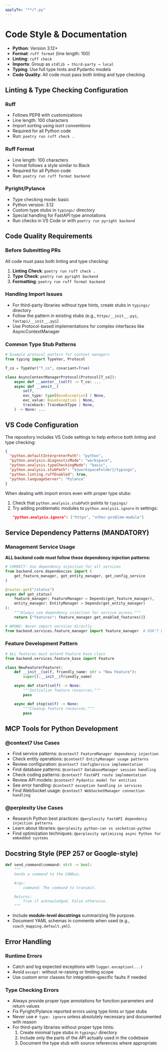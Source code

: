 ```yaml
---
applyTo: "**/*.py"
---
```


# Code Style & Documentation

- **Python**: Version 3.12+
- **Format**: `ruff format` (line length: 100)
- **Linting**: `ruff check`
- **Imports**: Group as `stdlib → third-party → local`
- **Typing**: Use full type hints and Pydantic models
- **Code Quality**: All code must pass both linting and type checking

## Linting & Type Checking Configuration

### Ruff

- Follows PEP8 with customizations
- Line length: 100 characters
- Import sorting using isort conventions
- Required for all Python code
- Run: `poetry run ruff check .`

### Ruff Format

- Line length: 100 characters
- Format follows a style similar to Black
- Required for all Python code
- Run: `poetry run ruff format backend`

### Pyright/Pylance

- Type checking mode: basic
- Python version: 3.12
- Custom type stubs in `typings/` directory
- Special handling for FastAPI type annotations
- Run checks in VS Code or with `poetry run pyright backend`

## Code Quality Requirements

### Before Submitting PRs

All code must pass both linting and type checking:

1. **Linting Check**: `poetry run ruff check .`
2. **Type Check**: `poetry run pyright backend`
3. **Formatting**: `poetry run ruff format backend`

### Handling Import Issues

- For third-party libraries without type hints, create stubs in `typings/` directory
- Follow the pattern in existing stubs (e.g., `httpx/__init__.pyi`, `fastapi/__init__.pyi`)
- Use Protocol-based implementations for complex interfaces like AsyncContextManager

### Common Type Stub Patterns

```python
# Example protocol pattern for context managers
from typing import TypeVar, Protocol

T_co = TypeVar("T_co", covariant=True)

class AsyncContextManagerProtocol(Protocol[T_co]):
    async def __aenter__(self) -> T_co: ...
    async def __aexit__(
        self,
        exc_type: type[BaseException] | None,
        exc_value: BaseException | None,
        traceback: TracebackType | None,
    ) -> None: ...
```

## VS Code Configuration

The repository includes VS Code settings to help enforce both linting and type checking:

```json
{
  "python.defaultInterpreterPath": "python",
  "python.analysis.diagnosticMode": "workspace",
  "python.analysis.typeCheckingMode": "basic",
  "python.analysis.stubPath": "${workspaceFolder}/typings",
  "python.linting.ruffEnabled": true,
  "python.languageServer": "Pylance"
}
```

When dealing with import errors even with proper type stubs:

1. Check that `python.analysis.stubPath` points to `typings/`
2. Try adding problematic modules to `python.analysis.ignore` in settings:
   ```json
   "python.analysis.ignore": ["httpx", "other-problem-module"]
   ```

## Service Dependency Patterns (MANDATORY)

### Management Service Usage
**ALL backend code must follow these dependency injection patterns:**

```python
# CORRECT: Use dependency injection for all services
from backend.core.dependencies import (
    get_feature_manager, get_entity_manager, get_config_service
)

@router.get("/status")
async def get_status(
    feature_manager: FeatureManager = Depends(get_feature_manager),
    entity_manager: EntityManager = Depends(get_entity_manager)
):
    """Always use dependency injection for service access."""
    return {"features": feature_manager.get_enabled_features()}

# WRONG: Never import services directly
from backend.services.feature_manager import feature_manager  # DON'T DO THIS
```

### Feature Development Pattern
```python
# ALL features must extend Feature base class
from backend.services.feature_base import Feature

class NewFeature(Feature):
    def __init__(self, friendly_name: str = "New Feature"):
        super().__init__(friendly_name)

    async def start(self) -> None:
        """Initialize feature resources."""
        pass

    async def stop(self) -> None:
        """Cleanup feature resources."""
        pass
```

## MCP Tools for Python Development

### @context7 Use Cases

- Find service patterns: `@context7 FeatureManager dependency injection`
- Check entity operations: `@context7 EntityManager usage patterns`
- Review configuration: `@context7 ConfigService implementation`
- Find database patterns: `@context7 DatabaseManager session handling`
- Check coding patterns: `@context7 FastAPI route implementation`
- Review API models: `@context7 Pydantic model for entities`
- See error handling: `@context7 exception handling in services`
- Find WebSocket usage: `@context7 WebSocketManager connection handling`

### @perplexity Use Cases

- Research Python best practices: `@perplexity FastAPI dependency injection patterns`
- Learn about libraries: `@perplexity python-can vs socketcan-python`
- Find optimization techniques: `@perplexity optimizing async Python for embedded systems`

## Docstring Style (PEP 257 or Google-style)

```python
def send_command(command: str) -> bool:
    """
    Sends a command to the CANbus.

    Args:
        command: The command to transmit.

    Returns:
        True if acknowledged, False otherwise.
    """
```

- Include **module-level docstrings** summarizing file purpose.
- Document YAML schemas in comments when used (e.g., `coach_mapping.default.yml`).

## Error Handling

### Runtime Errors

- Catch and log expected exceptions with `logger.exception(...)`
- Avoid `except:` without re-raising or limiting scope
- Use custom error classes for integration-specific faults if needed

### Type Checking Errors

- Always provide proper type annotations for function parameters and return values
- Fix Pyright/Pylance reported errors using type hints or type stubs
- Never use `# type: ignore` unless absolutely necessary and documented with reason
- For third-party libraries without proper type hints:
  1. Create minimal type stubs in `typings/` directory
  2. Include only the parts of the API actually used in the codebase
  3. Document the type stub with source references where appropriate
